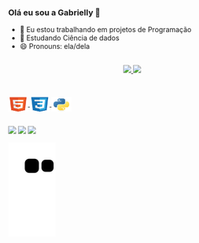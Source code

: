 ### Olá eu sou a Gabrielly 👋

- 🔭 Eu estou trabalhando em projetos de Programação
- 🌱 Estudando Ciência de dados
- 😄 Pronouns: ela/dela

##
<div align="center">
  <a href="https://github.com/gabriellycristine1">
  <img height="180em" src="https://github-readme-stats.vercel.app/api?username=gabriellycristine1&show_icons=true&theme=dracula&include_all_commits=true&count_private=true"/>
  <img height="180em" src="https://github-readme-stats.vercel.app/api/top-langs/?username=gabriellycristine1&layout=compact&langs_count=7&theme=dracula"/>
</div>
  
 ##

<div style="display: inline_block"><br>
  <img align="center" alt="Rafa-HTML" height="30" width="40" src="https://raw.githubusercontent.com/devicons/devicon/master/icons/html5/html5-original.svg">
  <img align="center" alt="Rafa-CSS" height="30" width="40" src="https://raw.githubusercontent.com/devicons/devicon/master/icons/css3/css3-original.svg">
  <img align="center" alt="Rafa-Python" height="30" width="40" src="https://raw.githubusercontent.com/devicons/devicon/master/icons/python/python-original.svg">
  
</div>
  
 ##

<div> 
  <a href="https://www.instagram.com/_gabriellychris/" target="_blank"><img src="https://img.shields.io/badge/-Instagram-%23E4405F?style=for-the-badge&logo=instagram&logoColor=white" target="_blank"></a>
  <a href="https://discord.gg/DJKEATbVXf" target="_blank"><img src="https://img.shields.io/badge/Discord-7289DA?style=for-the-badge&logo=discord&logoColor=white" target="_blank"></a> 
  <a href="https://www.linkedin.com/in/gabrielly-cristine-rocha-de-alencar-a9a0a11b4/" target="_blank"><img src="https://img.shields.io/badge/-LinkedIn-%230077B5?style=for-the-badge&logo=linkedin&logoColor=white" target="_blank"></a> 
  
 
  ![Snake animation](https://github.com/rafaballerini/rafaballerini/blob/output/github-contribution-grid-snake.svg)
 
</div>
  
 
